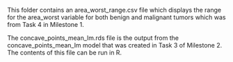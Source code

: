 This folder contains an area_worst_range.csv file which displays the range for the area_worst variable for both benign and malignant tumors which was from Task 4 in Milestone 1. 

The concave_points_mean_lm.rds file is the output from the concave_points_mean_lm model that was created in Task 3 of Milestone 2. The contents of this file can be run in R. 
